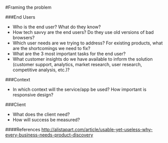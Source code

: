 #Framing the problem

###End Users
* Who is the end user? What do they know? 
* How tech savvy are the end users? Do they use old versions of bad browsers?
* Which user needs are we trying to address? For existing products, what are the shortcomings we need to fix?
* What are the 3 most important tasks for the end user?
* What customer insights do we have available to inform the solution (customer support, analytics, market research, user research, competitive analysis, etc.)?

###Context
* In which context will the service/app be used? How important is responsive design?

###Client
* What does the client need? 
* How will success be measured?

####References
http://alistapart.com/article/usable-yet-useless-why-every-business-needs-product-discovery
